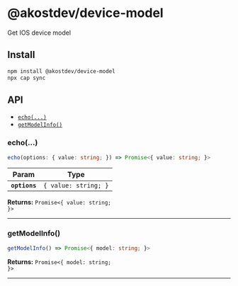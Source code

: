# @akostdev/device-model

Get IOS device model

## Install

```bash
npm install @akostdev/device-model
npx cap sync
```

## API

<docgen-index>

* [`echo(...)`](#echo)
* [`getModelInfo()`](#getmodelinfo)

</docgen-index>

<docgen-api>
<!--Update the source file JSDoc comments and rerun docgen to update the docs below-->

### echo(...)

```typescript
echo(options: { value: string; }) => Promise<{ value: string; }>
```

| Param         | Type                            |
| ------------- | ------------------------------- |
| **`options`** | <code>{ value: string; }</code> |

**Returns:** <code>Promise&lt;{ value: string; }&gt;</code>

--------------------


### getModelInfo()

```typescript
getModelInfo() => Promise<{ model: string; }>
```

**Returns:** <code>Promise&lt;{ model: string; }&gt;</code>

--------------------

</docgen-api>
